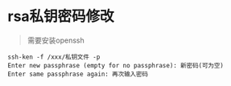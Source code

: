 # rsa私钥密码修改

> 需要安装openssh

```
ssh-ken -f /xxx/私钥文件 -p
Enter new passphrase (empty for no passphrase): 新密码(可为空)
Enter same passphrase again: 再次输入密码
```


